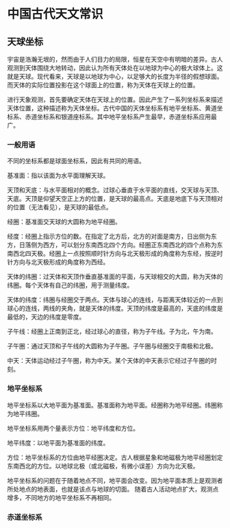 # 中国古代天文常识

## 天球坐标

宇宙是浩瀚无垠的，然而由于人们目力的局限，恒星在天空中有明暗的差异。古人观测到天体围绕大地转动，因此认为所有天体处在以地球为中心的极大球体上。这就是天球。现代看来，天球是以地球为中心，以足够大的长度为半径的假想球面。而天体的实际位置投影在这个球面上的位置，称为天体在天球上的位置。

进行天象观测，首先要确定天体在天球上的位置。因此产生了一系列坐标系来描述天体位置，这种描述称为天体坐标。古代中国的天体坐标系有地平坐标系、黄道坐标系、赤道坐标系和银道座标系。其中地平坐标系产生最早，赤道坐标系应用最广。

### 一般用语

不同的坐标系都是球面坐标系，因此有共同的用语。

基准面：指以该面为水平面理解天球。

天顶和天底：与水平面相对的概念。过球心垂直于水平面的直线，交天球与天顶、天底。天顶是仰望天空正上方的位置，是天球的最高点。天底是地底下与天顶相对的位置（无法看见），是天球的最低点。

经圈：基准面交天球的大圆称为地平经圈。

经度：经圈上指示方位的数。在指定了北方后，北方的对面是南方，日出侧为东方，日落侧为西方，可以划分东南西北四个方向。经圈正东南西北的四个点称为东南西北四天极。经圈上一点按照顺时针方向与北天极形成的角度称为东经，按逆时针方向与北天极形成的角度称为西经。

天体的纬圈：过天体和天顶作垂直基准面的平面，与天球相交的大圆，称为天体的纬圈。每个天体有自己的纬圈，用于测量纬度。

天体的纬度：纬圈与经圈交于两点。天体与球心的连线，与距离天体较近的一点到球心的连线，两线的夹角，就是天体的纬度。天顶的纬度是最高的，天底的纬度是最低的，天边的纬度是零度。

子午线：经圈上正南到正北，经过球心的直径，称为子午线。子为北，午为南。

子午圈：通过天顶和子午线的大圆称为子午圈。子午圈与经圈交于南极和北极。

中天：天体运动经过子午圈，称为中天。某个天体的中天表示它经过子午圈的时刻。

### 地平坐标系

地平坐标系以大地平面为基准面。基准面称为地平面。经圈称为地平经圈。纬圈称为地平纬圈。

地平坐标系用两个量表示方位：地平纬度和方位。

地平纬度：以地平面为基准面的纬度。

方位：地平坐标系的方位由地平经圈决定。古人根据星象和地磁极为地平经圈划定东南西北的方位。以地球北极（或北磁极，有微小误差）方向为北天极。

地平坐标系的问题在于随着地点不同，地平面会改变。因为地平面本质上是观测者所处地点的地表面，也就是该点与地球的切面。
随着古人活动地点扩大，观测点增多，不同地方的地平坐标系不再相同。

### 赤道坐标系


